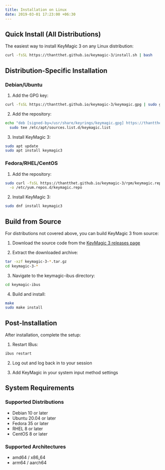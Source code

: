 ```yaml
---
title: Installation on Linux
date: 2019-03-01 17:23:00 +06:30
---
```


## Quick Install (All Distributions)

The easiest way to install KeyMagic 3 on any Linux distribution:

```bash
curl -fsSL https://thantthet.github.io/keymagic-3/install.sh | bash
```

## Distribution-Specific Installation

### Debian/Ubuntu

1. Add the GPG key:
```bash
curl -fsSL https://thantthet.github.io/keymagic-3/keymagic.gpg | sudo gpg --dearmor -o /usr/share/keyrings/keymagic.gpg
```

2. Add the repository:
```bash
echo "deb [signed-by=/usr/share/keyrings/keymagic.gpg] https://thantthet.github.io/keymagic-3/deb stable main" | \
  sudo tee /etc/apt/sources.list.d/keymagic.list
```

3. Install KeyMagic 3:
```bash
sudo apt update
sudo apt install keymagic3
```

### Fedora/RHEL/CentOS

1. Add the repository:
```bash
sudo curl -fsSL https://thantthet.github.io/keymagic-3/rpm/keymagic.repo \
  -o /etc/yum.repos.d/keymagic.repo
```

2. Install KeyMagic 3:
```bash
sudo dnf install keymagic3
```

## Build from Source

For distributions not covered above, you can build KeyMagic 3 from source:

1. Download the source code from the [KeyMagic 3 releases page](https://github.com/thantthet/keymagic-3/releases)

2. Extract the downloaded archive:
```bash
tar -xzf keymagic-3-*.tar.gz
cd keymagic-3-*
```

3. Navigate to the keymagic-ibus directory:
```bash
cd keymagic-ibus
```

4. Build and install:
```bash
make
sudo make install
```

## Post-Installation

After installation, complete the setup:

1. Restart IBus:
```bash
ibus restart
```

2. Log out and log back in to your session

3. Add KeyMagic in your system input method settings

## System Requirements

### Supported Distributions
- Debian 10 or later
- Ubuntu 20.04 or later  
- Fedora 35 or later
- RHEL 8 or later
- CentOS 8 or later

### Supported Architectures
- amd64 / x86_64
- arm64 / aarch64
